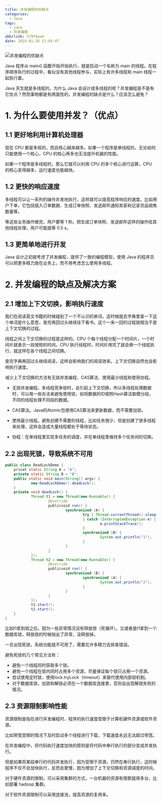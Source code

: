 ```yaml
---
title: 并发编程的优缺点
categories:
  - Java
tags:
  - java
  - 并发编程
abbrlink: 579f9aa4
date: 2019-01-26 11:03:47
---
```


![并发编程的优缺点](http://image.shuiyujie.com/%E5%B9%B6%E5%8F%91%E7%BC%96%E7%A8%8B%E7%9A%84%E4%BC%98%E7%BC%BA%E7%82%B9.png)

Java 程序从 main() 函数开始开始执行，就是启动一个名称为 main 的线程。在程序顺序执行的过程中，看似没有其他线程参与，实际上有许多线程和 main 线程一起执行着。

Java 天生就是多线程的，为什么 Java 会设计成多线程的呢？并发编程是不是有它优点？然而事物都是有两面性的，并发编程的缺点是什么？应该怎么避免？

<!-- more -->

# 1. 为什么要使用并发？（优点）

## 1.1 更好地利用计算机处理器

现在 CPU 都是多核的，而且核心越来越多。如果一个程序是单线程的，无论如何只能使用一个核心，CPU 的核心再多也无法提升机器的性能。

如果一个程序是多线程的，那么它就可以利用 CPU 的多个核心进行运算，CPU 的核心变得越多，运行速度也能越快。

## 1.2 更快的响应速度

多线程可以让一系列的操作并发地执行，这样就可以提高程序响应的速度。比如用户下单，它包括插入订单数据、生成订单快照、发送邮件通知卖家和记录货品销售数量等。

等这些业务操作做完，用户要等 1 秒。把生成订单快照、发送邮件这样的操作给其他线程处理，用户可能就等 0.5 s。

## 1.3 更简单地进行开发

Java 设计之初就考虑了并发编程，提供了一致的编程模型，使用 Java 的程序员可以把更多精力放在业务上，而不用考虑怎么使用多线程。

# 2. 并发编程的缺点及解决方案

## 2.1 增加上下文切换，影响执行速度

我们在阅读英文书籍的时候碰到了一个不认识的单词，这时候就去字典里查一下这个单词是什么意思，查完再回过头继续往下看书。这个一来一回的过程就相当于是上下文切换的过程。

线程之间上下文切换的过程是这样的。CPU 个每个线程分配一个时间片，一个时间片就表示一段很短的时间。CPU 执行线程时，时间片用完了就会换一个线程执行，就这样在各个线程之间切换。

查完字典再回过头继续阅读，这样会影响我们的阅读效率。上下文切换自然也会影响执行速度。

减少上下文切换的方法有无锁并发编程、CAS算法、使用最少线程和使用协程。

- 无锁并发编程。多线程竞争锁时，会引起上下文切换，所以多线程处理数据时，可以用一些办法来避免使用锁，如将数据的ID按照Hash算法取模分段，不同的线程处理不同段的数据。

- CAS算法。Java的Atomic包使用CAS算法来更新数据，而不需要加锁。

- 使用最少线程。避免创建不需要的线程，比如任务很少，但是创建了很多线程来处理，这样会造成大量线程都处于等待状态。

- 协程：在单线程里实现多任务的调度，并在单线程里维持多个任务间的切换。

## 2.2 出现死锁，导致系统不可用

```java
public class DeadLockDemo {
    privat static String A = "A";
    private static String B = "B";
    public static void main(String[] args) {
            new DeadLockDemo().deadLock();
    }
    private void deadLock() {
            Thread t1 = new Thread(new Runnable() {
                    @Override
                    publicvoid run() {
                            synchronized (A) {
                                    try { Thread.currentThread().sleep(2000);
                                    } catch (InterruptedException e) {
                                            e.printStackTrace();
                                    }
                                    synchronized (B) {
                                            System.out.println("1");
                                    }
                            }
                    }
            });
            Thread t2 = new Thread(new Runnable() {
                    @Override
                    publicvoid run() {
                            synchronized (B) {
                                    synchronized (A) {
                                            System.out.println("2");
                                    }
                            }
                    }
            });
            t1.start();
            t2.start();
    }
}

```

比如t1拿到锁之后，因为一些异常情况没有释放锁（死循环）。又或者是t1拿到一个数据库锁，释放锁的时候抛出了异常，没释放掉。

一旦出现死锁，系统功能就不可用了，需要花许多精力去排查错误。

避免死锁的几个常见方法有：

- 避免一个线程同时获取多个锁。
- 避免一个线程在锁内同时占用多个资源，尽量保证每个锁只占用一个资源。
- 尝试使用定时锁，使用lock.tryLock（timeout）来替代使用内部锁机制。
- 对于数据库锁，加锁和解锁必须在一个数据库连接里，否则会出现解锁失败的情况。

## 2.3 资源限制影响性能

资源限制是指在进行并发编程时，程序的执行速度受限于计算机硬件资源或软件资源。

比如带宽受限的情况下及时启动多个线程进行下载，下载速度永远无法超过带宽。

在并发编程中，将代码执行速度加快的原则是将代码中串行执行的部分变成并发执行。

但是如果将某段串行的代码并发执行，因为受限于资源，仍然在串行执行，这时候程序不仅不会加快执行，反而会更慢，因为增加了上下文切换和资源调度的时间。

对于硬件资源的限制，可以采用集群的方式，一台机器的资源有限那就用多台，比如部署 hadoop 集群。

对于软件资源限制可以采用连接池，提高资源的复用率。


